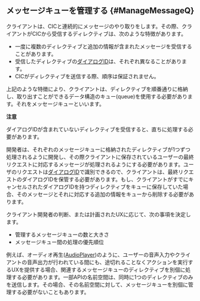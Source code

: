 ## メッセージキューを管理する {#ManageMessageQ}

クライアントは、CICと連続的にメッセージのやり取りをします。その際、クライアントがCICから受信するディレクティブは、次のような特徴があります。

* 一度に複数のディレクティブと追加の情報が含まれたメッセージを受信することがあります。
* 受信したディレクティブの[ダイアログID](/CIC/Guides/Implement_Client_Features.md#ManageDialogueIDAndHandleTasks)は、それぞれ異なることがあります。
* CICがディレクティブを送信する際、順序は保証されません。

上記のような特徴により、クライアントは、ディレクティブを順番通りに格納し、取り出すことができるデータ構造のキュー(queue)を使用する必要があります。それをメッセージキューといいます。

<div class="danger">
  <p><strong>注意</strong></p>
  <p>ダイアログIDが含まれていないディレクティブを受信すると、直ちに処理する必要があります。</p>
</div>

開発者は、それぞれのメッセージキューに格納されたディレクティブが1つずつ処理されるように開発し、その際クライアントに保存されているユーザーの最終リクエストに対応するメッセージが処理されるようにする必要があります。ユーザのリクエストは[ダイアログID](/CIC/Guides/Implement_Client_Features.md#ManageDialogueIDAndHandleTasks)で識別できるので、クライアントは、最終リクエストのダイアログIDを保管する必要があります。もし、クライアントがすでにキャンセルされたダイアログIDを持つディレクティブをキューに保存していた場合、そのメッセージとそれに対応する追加の情報をキューから削除する必要があります。

クライアント開発者の判断、または計画されたUXに応じて、次の事項を決定します。
* 管理するメッセージキューの数と大きさ
* メッセージキュー間の処理の優先順位

例えば、オーディオ再生([AudioPlayer](/CIC/References/CICInterface/AudioPlayer.md))のように、ユーザーの音声入力やクライアントの音声出力が行われている間にも、途切れることなくアクションを実行するUXを提供する場合、関連するメッセージキューのディレクティブを別個に処理する必要があります。一部APIの名前空間は、同時に1つのディレクティブのみを送信します。その場合、その名前空間に対して、メッセージキューを別個に管理する必要がないこともあります。

